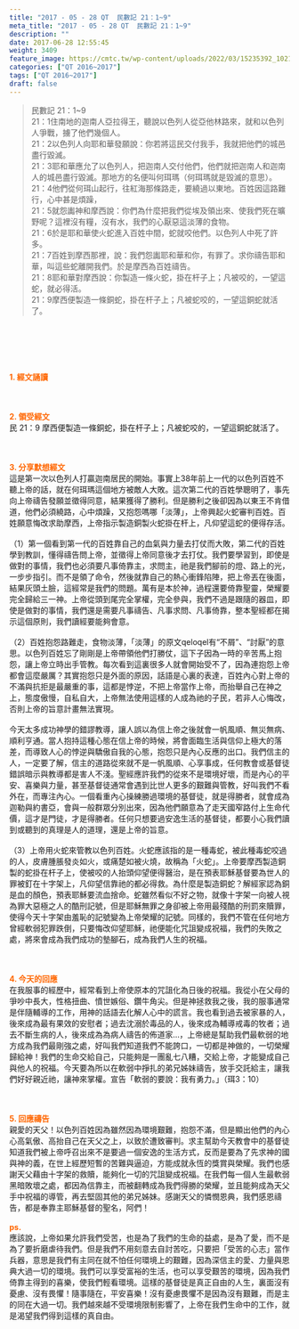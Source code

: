 ```yaml
---
title: "2017 - 05 - 28 QT  民數記 21：1~9"
meta_title: "2017 - 05 - 28 QT  民數記 21：1~9"
description: ""
date: 2017-06-28 12:55:45
weight: 3409
feature_image: https://cmtc.tw/wp-content/uploads/2022/03/15235392_10211799862337740_180693556567566654_o-1.webp
categories: ["QT 2016~2017"]
tags: ["QT 2016~2017"]
draft: false
---
```


<blockquote>民數記 21：1~9<br />
21：1住南地的迦南人亞拉得王，聽說以色列人從亞他林路來，就和以色列人爭戰，擄了他們幾個人。<br />
21：2以色列人向耶和華發願說：你若將這民交付我手，我就把他們的城邑盡行毀滅。<br />
21：3耶和華應允了以色列人，把迦南人交付他們，他們就把迦南人和迦南人的城邑盡行毀滅。那地方的名便叫何珥瑪（何珥瑪就是毀滅的意思）。<br />
21：4他們從何珥山起行，往紅海那條路走，要繞過以東地。百姓因這路難行，心中甚是煩躁，<br />
21：5就怨讟神和摩西說：你們為什麼把我們從埃及領出來、使我們死在曠野呢？這裡沒有糧，沒有水，我們的心厭惡這淡薄的食物。<br />
21：6於是耶和華使火蛇進入百姓中間，蛇就咬他們。以色列人中死了許多。<br />
21：7百姓到摩西那裡，說：我們怨讟耶和華和你，有罪了。求你禱告耶和華，叫這些蛇離開我們。於是摩西為百姓禱告。<br />
21：8耶和華對摩西說：你製造一條火蛇，掛在杆子上；凡被咬的，一望這蛇，就必得活。<br />
21：9摩西便製造一條銅蛇，掛在杆子上；凡被蛇咬的，一望這銅蛇就活了。</blockquote><br />
&nbsp;<br />
<br />
&nbsp;<br />
<br />
<span style="color: #ff6600;"><strong>1. </strong><strong>經文誦讀</strong></span><br />
<br />
<span style="color: #ff6600;"><strong> </strong></span><br />
<br />
<span style="color: #ff6600;"><strong>2. </strong><strong>領受經文<br />
</strong></span>民 21：9 摩西便製造一條銅蛇，掛在杆子上；凡被蛇咬的，一望這銅蛇就活了。<br />
<br />
&nbsp;<br />
<br />
<span style="color: #ff6600;"><strong>3. 分享默想經文<br />
</strong></span>這是第一次以色列人打贏迦南居民的開始。事實上38年前上一代的以色列百姓不聽上帝的話，就在何珥瑪這個地方被敵人大敗。這次第二代的百姓學聰明了，事先向上帝禱告發願並徵得同意，結果獲得了勝利。但是勝利之後卻因為以東王不肯借道，他們必須繞路，心中煩躁，又抱怨嗎哪「淡薄」，上帝興起火蛇審判百姓。百姓願意悔改求助摩西，上帝指示製造銅製火蛇掛在杆上，凡仰望這蛇的便得存活。<br />
<br />
（1）第一個看到第一代的百姓靠自己的血氣與力量去打仗而大敗，第二代的百姓學到教訓，懂得禱告問上帝，並徵得上帝同意後才去打仗。我們要學習到，即使是做對的事情，我們也必須要凡事倚靠主，求問主，祂是我們腳前的燈、路上的光，一步步指引。而不是領了命令，然後就靠自己的熱心衝鋒陷陣，把上帝丟在後面，結果灰頭土臉，這經常是我們的問題。萬有是本於神，過程還要倚靠聖靈，榮耀要完全歸給三一神。上帝從頭到尾完全掌權，完全參與，我們不過是跟隨的器皿，即使是做對的事情，我們還是需要凡事禱告、凡事求問、凡事倚靠，整本聖經都在揭示這個原則，我們讀經要能夠會意。<br />
<br />
（2）百姓抱怨路難走，食物淡薄，「淡薄」的原文qeloqel有“不屑”、“討厭”的意思。以色列百姓忘了剛剛是上帝帶領他們打勝仗，這下子因為一時的辛苦馬上抱怨，讓上帝立時出手管教。每次看到這裏很多人就會開始受不了，因為連抱怨上帝都會這麼嚴厲？其實抱怨只是外面的原因，話語是心裏的表達，百姓內心對上帝的不滿與抗拒是最嚴重的事，這都是悖逆，不把上帝當作上帝，而抬舉自己在神之上，態度傲慢，自私自大，上帝無法使用這樣的人成為祂的子民，若非人心悔改，否則上帝的旨意計畫無法實現。<br />
<br />
今天太多成功神學的錯謬教導，讓人誤以為信上帝之後就會一帆風順、無災無病、順利亨通。當人抱持這種心態在信上帝的時候，將會面臨生活與信仰上極大的落差，而導致人心的悖逆與驕傲自我的心態，抱怨只是內心反應的出口。我們信主的人，一定要了解，信主的道路從來就不是一帆風順、心享事成，任何教會或基督徒錯誤暗示與教導都是害人不淺。聖經應許我們的從來不是環境好壞，而是內心的平安、喜樂與力量，甚至基督徒通常會遇到比世人更多的艱難與管教，好叫我們不看外在，而專注內心。一個看重內心操練勝過環境的基督徒，就是得勝者，就會成為迦勒與約書亞，會與一般群眾分別出來，因為他們願意為了走天國窄路付上生命代價，這才是門徒，才是得勝者。任何只想要過安逸生活的基督徒，都要小心我們讀到或聽到的真理是人的道理，還是上帝的旨意。<br />
<br />
（3）上帝用火蛇來管教以色列百姓。火蛇應該指的是一種毒蛇，被此種毒蛇咬過的人，皮膚腫脹發炎如火，或痛楚如被火燒，故稱為「火蛇」。上帝要摩西製造銅製的蛇掛在杆子上，使被咬的人抬頭仰望便得醫治，是在預表耶穌基督要為世人的罪被釘在十字架上，凡仰望信靠祂的都必得救。為什麼是製造銅蛇？解經家認為銅是血的顏色，預表耶穌要流血捨命。蛇雖然看似不好之物，就像十字架一向被人視為罪大惡極之人的酷刑記號，但是耶穌無罪之身卻被上帝用最殘酷的刑罰來贖罪，使得今天十字架由羞恥的記號變為上帝榮耀的記號。同樣的，我們不管在任何地方曾經軟弱犯罪跌倒，只要悔改仰望耶穌，祂便能化咒詛變成祝福，我們的失敗之處，將來會成為我們成功的墊腳石，成為我們人生的祝福。<br />
<br />
&nbsp;<br />
<br />
<span style="color: #ff6600;"><strong>4. 今天的回應<br />
</strong></span>在我服事的經歷中，經常看到上帝使原本的咒詛化為日後的祝福。我從小在父母的爭吵中長大，性格扭曲、憤世嫉俗、鑽牛角尖。但是神拯救我之後，我的服事通常是伴隨輔導的工作，用神的話語去化解人心中的謊言。我也看到過去被家暴的人，後來成為最有果效的安慰者；過去沈溺於毒品的人，後來成為輔導戒毒的牧者；過去不斷生病的人，後來成為為病人禱告的佈道家…，上帝總是幫助我們最軟弱的地方成為我們最剛強之處，好叫我們知道我們不能誇口，一切都是神做的，一切榮耀歸給神！我們的生命交給自己，只能夠是一團亂七八糟，交給上帝，才能變成自己與他人的祝福。今天要為所以在軟弱中掙扎的弟兄姊妹禱告，放手交託給主，讓我們好好親近祂，讓神來掌權。宣告「軟弱的要說：我有勇力。」（珥3：10）<br />
<br />
&nbsp;<br />
<br />
<span style="color: #ff6600;"><strong>5. 回應禱告<br />
</strong></span>親愛的天父！以色列百姓因為雖然因為環境艱難，抱怨不滿，但是顯出他們的內心心高氣傲、高抬自己在天父之上，以致於遭致審判。求主幫助今天教會中的基督徒知道我們被上帝呼召出來不是要過一個安逸的生活方式，反而是要為了先求神的國與神的義，在世上經歷短暫的苦難與逼迫，方能成就永恆的獎賞與榮耀。我們也感謝天父藉由十字架的救贖，能夠化一切的咒詛變成祝福。在我們每一個人生最軟弱黑暗敗壞之處，都因為信靠主，而被翻轉成為我們得勝的榮耀，並且能夠成為天父手中祝福的導管，再去堅固其他的弟兄姊妹。感謝天父的憐憫恩典，我們感恩禱告，都是奉靠主耶穌基督的聖名，阿們！<br />
<br />
<strong><span style="color: #ff6600;">ps.</span></strong><br />
應該說，上帝如果允許我們受苦，也是為了我們的生命的益處，是為了愛，而不是為了要折磨虐待我們。但是我們不用刻意去自討苦吃，只要把「受苦的心志」當作兵器，意思是我們有主同在就不怕任何環境上的艱難，因為深信主的愛、力量與恩典大過一切的環境。我們可以享受富裕的生活，也可以享受艱苦的環境，因為我們倚靠主得到的喜樂，使我們輕看環境。這樣的基督徒是真正自由的人生，裏面沒有憂慮、沒有畏懼！隨事隨在，平安喜樂！沒有憂慮畏懼不是因為沒有艱難，而是主的同在大過一切。我們越來越不受環境限制影響了，上帝在我們生命中的工作，就是渴望我們得到這樣的真自由。
        